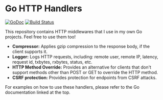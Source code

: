 # Go HTTP Handlers
[![GoDoc](https://godoc.org/github.com/c4milo/handlers?status.svg)](https://godoc.org/github.com/c4milo/handlers)
[![Build Status](https://travis-ci.org/c4milo/handlers.svg?branch=master)](https://travis-ci.org/c4milo/handlers)

This repository contains HTTP middlewares that I use in my own Go projects.
Feel free to use them too!


* **Compressor:** Applies gzip compression to the response body, if the client supports it.
* **Logger:** Logs HTTP requests, including: remote user, remote IP, latency, request id, txbytes, rxbytes, status, etc.
* **HTTP Method Override:** Provides an alternative for clients that don't support methods other than POST or GET  to override the HTTP method.
* **CSRF protection:** Provides protection for endpoints from CSRF attacks.

For examples on how to use these handlers, please refer to the Go documentation linked at the top.
